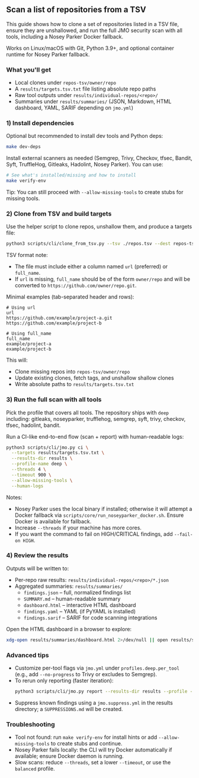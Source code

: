 ## Scan a list of repositories from a TSV

This guide shows how to clone a set of repositories listed in a TSV file, ensure they are unshallowed, and run the full JMO security scan with all tools, including a Nosey Parker Docker fallback.

Works on Linux/macOS with Git, Python 3.9+, and optional container runtime for Nosey Parker fallback.

### What you'll get

- Local clones under `repos-tsv/owner/repo`
- A `results/targets.tsv.txt` file listing absolute repo paths
- Raw tool outputs under `results/individual-repos/<repo>/`
- Summaries under `results/summaries/` (JSON, Markdown, HTML dashboard, YAML, SARIF depending on `jmo.yml`)

### 1) Install dependencies

Optional but recommended to install dev tools and Python deps:

```bash
make dev-deps
```

Install external scanners as needed (Semgrep, Trivy, Checkov, tfsec, Bandit, Syft, TruffleHog, Gitleaks, Hadolint, Nosey Parker). You can use:

```bash
# See what's installed/missing and how to install
make verify-env
```

Tip: You can still proceed with `--allow-missing-tools` to create stubs for missing tools.

### 2) Clone from TSV and build targets

Use the helper script to clone repos, unshallow them, and produce a targets file:

```bash
python3 scripts/cli/clone_from_tsv.py --tsv ./repos.tsv --dest repos-tsv --targets-out results/targets.tsv.txt --human-logs
```

TSV format note:
- The file must include either a column named `url` (preferred) or `full_name`.
- If `url` is missing, `full_name` should be of the form `owner/repo` and will be converted to `https://github.com/owner/repo.git`.

Minimal examples (tab-separated header and rows):

```text
# Using url
url
https://github.com/example/project-a.git
https://github.com/example/project-b

# Using full_name
full_name
example/project-a
example/project-b
```

This will:
- Clone missing repos into `repos-tsv/owner/repo`
- Update existing clones, fetch tags, and unshallow shallow clones
- Write absolute paths to `results/targets.tsv.txt`

### 3) Run the full scan with all tools

Pick the profile that covers all tools. The repository ships with `deep` including: gitleaks, noseyparker, trufflehog, semgrep, syft, trivy, checkov, tfsec, hadolint, bandit.

Run a CI-like end-to-end flow (scan + report) with human-readable logs:

```bash
python3 scripts/cli/jmo.py ci \
  --targets results/targets.tsv.txt \
  --results-dir results \
  --profile-name deep \
  --threads 4 \
  --timeout 900 \
  --allow-missing-tools \
  --human-logs
```

Notes:
- Nosey Parker uses the local binary if installed; otherwise it will attempt a Docker fallback via `scripts/core/run_noseyparker_docker.sh`. Ensure Docker is available for fallback.
- Increase `--threads` if your machine has more cores.
- If you want the command to fail on HIGH/CRITICAL findings, add `--fail-on HIGH`.

### 4) Review the results

Outputs will be written to:

- Per-repo raw results: `results/individual-repos/<repo>/*.json`
- Aggregated summaries: `results/summaries/`
  - `findings.json` – full, normalized findings list
  - `SUMMARY.md` – human-readable summary
  - `dashboard.html` – interactive HTML dashboard
  - `findings.yaml` – YAML (if PyYAML is installed)
  - `findings.sarif` – SARIF for code scanning integrations

Open the HTML dashboard in a browser to explore:

```bash
xdg-open results/summaries/dashboard.html 2>/dev/null || open results/summaries/dashboard.html
```

### Advanced tips

- Customize per-tool flags via `jmo.yml` under `profiles.deep.per_tool` (e.g., add `--no-progress` to Trivy or excludes to Semgrep).
- To rerun only reporting (faster iteration):
  ```bash
  python3 scripts/cli/jmo.py report --results-dir results --profile --human-logs
  ```
- Suppress known findings using a `jmo.suppress.yml` in the results directory; a `SUPPRESSIONS.md` will be created.

### Troubleshooting

- Tool not found: run `make verify-env` for install hints or add `--allow-missing-tools` to create stubs and continue.
- Nosey Parker fails locally: the CLI will try Docker automatically if available; ensure Docker daemon is running.
- Slow scans: reduce `--threads`, set a lower `--timeout`, or use the `balanced` profile.
